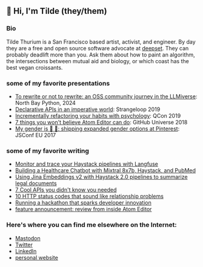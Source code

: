 ## 🌈 Hi, I'm Tilde (they/them)

### Bio
Tilde Thurium is a San Francisco based artist, activist, and engineer. By day they are a free and open source software advocate at [deepset](https://www.deepset.ai/). They can probably deadlift more than you. Ask them about how to paint an algorithm, the intersections between mutual aid and biology, or which coast has the best vegan croissants.

### some of my favorite presentations
- [To rewrite or not to rewrite: an OSS community journey in the LLMiverse](https://www.youtube.com/watch?v=25LElzXFMHg): North Bay Python, 2024
- [Declarative APIs in an imperative world](https://www.youtube.com/watch?v=e0np8gLRWto): Strangeloop 2019
- [Incrementally refactoring your habits with psychology](https://www.infoq.com/presentations/habits-refactoring-psychology/): QCon 2019
- [7 things you won't believe Atom Editor can do](https://www.youtube.com/watch?v=8VsbNHOPQbI): GitHub Universe 2018
- [My gender is 🍕 🦄: shipping expanded gender options at Pinterest](https://www.youtube.com/watch?v=luppEiB4Peg): JSConf EU 2017

### some of my favorite writing
- [Monitor and trace your Haystack pipelines with Langfuse](https://haystack.deepset.ai/blog/langfuse-integration)
- [Building a Healthcare Chatbot with Mixtral 8x7b, Haystack, and PubMed](https://haystack.deepset.ai/blog/mixtral-8x7b-healthcare-chatbot)
- [Using Jina Embeddings v2 with Haystack 2.0 pipelines to summarize legal documents](https://haystack.deepset.ai/blog/using-jina-embeddings-haystack)
- [7 Cool APIs you didn't know you needed](https://www.twilio.com/en-us/blog/cool-apis)
- [10 HTTP status codes that sound like relationship problems](https://www.twilio.com/en-us/blog/http-status-codes-relationship-problems)
- [Running a hackathon that sparks developer innovation](https://www.infoq.com/articles/hackathon-developer-innovation/)
- [feature announcement: review from inside Atom Editor](https://github.blog/2019-04-15-easily-review-comments-in-atom/)

### Here's where you can find me elsewhere on the Internet:
- [Mastodon](https://tech.lgbt/@annthurium)
- [Twitter](https://x.com/annthurium)
- [LinkedIn](https://www.linkedin.com/in/annthurium/)
- [personal website](https://tildethurium.com/)
